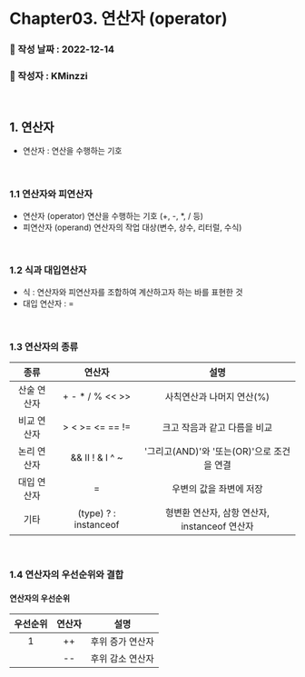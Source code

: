 

# Chapter03. 연산자 (operator)

###   :memo: 작성 날짜 : 2022-12-14
###  :tada: 작성자 : KMinzzi   

<br/>

## 1. 연산자
- 연산자 : 연산을 수행하는 기호
</br>

### 1.1 연산자와 피연산자
- 연산자 (operator) 연산을 수행하는 기호 (+, -, *, / 등)
- 피연산자 (operand) 연산자의 작업 대상(변수, 상수, 리터럴, 수식)
</br>

### 1.2 식과 대입연산자
- 식 : 연산자와 피연산자를 조합하여 계산하고자 하는 바를 표현한 것
- 대입 연산자 : =
</br>

### 1.3 연산자의 종류
|종류|연산자|설명|
|:-:|:-:|:-:|
|산술 연산자|+ - * / % << >> | 사칙연산과 나머지 연산(%)
|비교 연산자|> < >= <= == != |크고 작음과 같고 다름을 비교
|논리 연산자|&& II ! & I ^ ~ | '그리고(AND)'와 '또는(OR)'으로 조건을 연결
|대입 연산자|=|우변의 값을 좌변에 저장
|기타|(type) ? : instanceof|형변환 연산자, 삼항 연산자, instanceof 연산자
<br/>

### 1.4 연산자의 우선순위와 결합

#### 연산자의 우선순위
|우선순위|연산자|설명|
|:-:|:-:|:-:|
|1|++|후위 증가 연산자
||--|후위 감소 연산자
